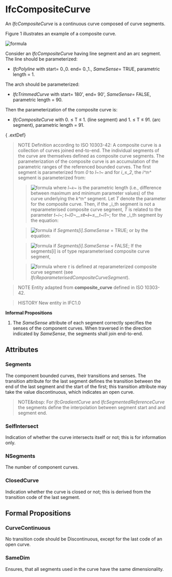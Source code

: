 # IfcCompositeCurve

An _IfcCompositeCurve_ is a continuous curve composed of curve segments.

Figure 1 illustrates an example of a composite curve.

![formula](../../../../figures/ifccompositecurve.png "Figure 1 &mdash; Composite curve")

Consider an _IfcCompositeCurve_ having line segment and an arc segment. The line should be parameterized:

* _IfcPolyline_ with start= 0.,0. end= 0.,1., _SameSense_= TRUE, parametric length = 1.

The arch should be parameterized:

* _IfcTrimmedCurve_ with start= 180', end= 90', _SameSense_= FALSE, parametric length = 90.

Then the parameterization of the composite curve is:

* _IfcCompositeCurve_ with 0. &le; T &le; 1. (line segment) and 1. &le; T &le; 91. (arc segment), parametric length = 91.



{ .extDef}
> NOTE Definition according to ISO 10303-42:
> A composite curve is a collection of curves joined end-to-end. The individual segments of the curve are themselves defined as composite curve segments. The parameterization of the composite curve is an accumulation of the parametric ranges of the referenced bounded curves. The first segment is parameterized from _0_ to _l~<small>1</small>~_ and for _i__&le;__2_, the _i^<small>th</small>^_ segment is parameterized from:
>
>> ![formula](../../../../figures/ifccompositecurve-math1.gif)
> where _l~<small>k</small>~_ is the parametric length (i.e., difference between maximum and minimum parameter values) of the curve underlying the _k^<small>th</small>^_ segment. Let _T_ denote the parameter for the composite curve. Then, if the _i_th segment is not a reparameterised composite curve segment, _T_ is related to the parameter _t~i~_; _t~i0~__&le;__t~i~__&le;__t~i1~_; for the _i_th segment by the equation:
>
>> ![formula](../../../../figures/ifccompositecurve-math2.gif) if _Segments[i].SameSense_ = TRUE;
> or by the equation:
>
>> ![formula](../../../../figures/ifccompositecurve-math3.gif) if _Segments[i].SameSense_ = FALSE;
> If the segments[i] is of type reparameterised composite curve segment,
>
>> ![formula](../../../../figures/ifccompositecurve-math4.gif) where _&tau;_ is defined at reparameterized composite curve segment (see _IfcReparameterisedCompositeCurveSegment_).


>
> NOTE  Entity adapted from **composite_curve** defined in ISO 10303-42.

> HISTORY  New entity in IFC1.0

**Informal Propositions**

1. The _SameSense_ attribute of each segment correctly specifies the senses of the component curves. When traversed in the direction indicated by _SameSense_, the segments shall join end-to-end.

## Attributes

### Segments
The component bounded curves, their transitions and senses. The transition attribute for the last segment defines the transition between the end of the last segment and the start of the first; this transition attribute may take the value discontinuous, which indicates an open curve.

> NOTE&nbsp: For _IfcGradientCurve_ and _IfcSegmentedReferenceCurve_ the segments define the interpolation between segment start and and segment end.

### SelfIntersect
Indication of whether the curve intersects itself or not; this is for information only.

### NSegments
The number of component curves.

### ClosedCurve
Indication whether the curve is closed or not; this is derived from the transition code of the last segment.

## Formal Propositions

### CurveContinuous
No transition code should be Discontinuous, except for the last code of an open curve.

### SameDim
Ensures, that all segments used in the curve have the same dimensionality.
